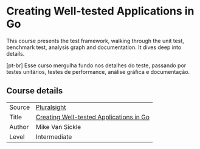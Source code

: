 # Creating Well-tested Applications in Go

This course presents the test framework, walking through the unit test, benchmark test, analysis graph and documentation. It dives deep into details.

[pt-br] Esse curso mergulha fundo nos detalhes do teste, passando por testes unitários, testes de performance, análise gráfica e documentação.

## Course details

| | |
| - | - |
| Source | [Pluralsight](pluralsight.com) |
| Title | [Creating Well-tested Applications in Go](https://app.pluralsight.com/library/courses/go-testing-applications/description) |
| Author | Mike Van Sickle |
| Level | Intermediate |